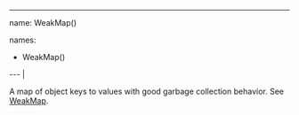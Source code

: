 ---

name: WeakMap()

names:
-   WeakMap()

--- |

A map of object keys to values with good garbage collection behavior.
See [WeakMap][].

[WeakMap]: https://github.com/drses/weak-map

